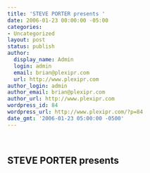 ```yaml
---
title: 'STEVE PORTER presents '
date: 2006-01-23 00:00:00 -05:00
categories:
- Uncategorized
layout: post
status: publish
author:
  display_name: Admin
  login: admin
  email: brian@plexipr.com
  url: http://www.plexipr.com
author_login: admin
author_email: brian@plexipr.com
author_url: http://www.plexipr.com
wordpress_id: 84
wordpress_url: http://www.plexipr.com/?p=84
date_gmt: '2006-01-23 05:00:00 -0500'
---
```


<p><b><br />
<h2>STEVE PORTER presents </p>
